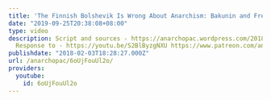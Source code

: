 ```yaml
---
title: 'The Finnish Bolshevik Is Wrong About Anarchism: Bakunin and Freedom'
date: "2019-09-25T20:38:08+08:00"
type: video
description: Script and sources - https://anarchopac.wordpress.com/2018/02/03/the-finnish-bolshevik-is-wrong-about-anarchism-part-1-bakunin-and-freedom/
  Response to - https://youtu.be/S2BlByzgNXU https://www.patreon.com/anarchopac https://twitter.com/anarchopac
publishdate: "2018-02-03T18:28:27.000Z"
url: /anarchopac/6oUjFouUl2o/
providers:
  youtube:
    id: 6oUjFouUl2o
---
```

